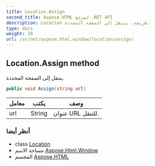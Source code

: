 ```yaml
---
title: Location.Assign
second_title: Aspose.HTML لمرجع .NET API
description: Location طريقة. ينتقل إلى الصفحة المحددة.
type: docs
weight: 10
url: /ar/net/aspose.html.window/location/assign/
---
```

## Location.Assign method

ينتقل إلى الصفحة المحددة.

```csharp
public void Assign(string url)
```

| معامل | يكتب | وصف |
| --- | --- | --- |
| url | String | عنوان URL للتنقل. |

### أنظر أيضا

* class [Location](../)
* مساحة الاسم [Aspose.Html.Window](../../location/)
* المجسم [Aspose.HTML](../../../)


